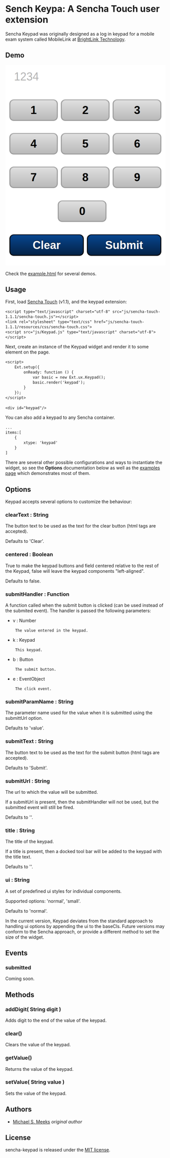 # Sench Keypa: A Sencha Touch user extension

Sencha Keypad was originally designed as a log in keypad for a mobile exam system called MobileLink at [BrightLink Technology](http://thebrightlink.com).


## Demo

![Screenshot](http://github.com/msmeeks/sencha-keypad/raw/master/screenshot.png)

Check the [example.html](http://github.com/msmeeks/sencha-keypad/raw/master/example.html) for several demos.


## Usage

First, load [Sencha Touch](http://www.sencha.com/products/touch) (v1.1), and the keypad extension:

    <script type="text/javascript" charset="utf-8" src="js/sencha-touch-1.1.1/sencha-touch.js"></script>
    <link rel="stylesheet" type="text/css" href="js/sencha-touch-1.1.1/resources/css/sencha-touch.css">
    <script src="js/Keypad.js" type="text/javascript" charset="utf-8"></script>

Next, create an instance of the Keypad widget and render it to some element on the page.
	
    <script>
		Ext.setup({
			onReady: function () {
				var basic = new Ext.ux.Keypad();
				basic.render('keypad');
			}
		});
    </script>

	<div id="keypad"/>

You can also add a keypad to any Sencha container. 

	...
	items:[
		{
			xtype: 'keypad'
		}
	]

There are several other possible configurations and ways to instantiate the widget, so see the **Options** documentation below as well as the [examples page](http://msmeeks.github.com/sencha-keypad/examples.html) which demonstrates most of them.


## Options

Keypad accepts several options to customize the behaviour:

### clearText : String

The button text to be used as the text for the clear button (html tags are accepted).

Defaults to 'Clear'.


### centered : Boolean

True to make the keypad buttons and field centered relative to the rest of the Keypad, false will leave the keypad components "left-aligned".

Defaults to false.


### submitHandler : Function

A function called when the submit button is clicked (can be used instead of the submited event). The handler is passed the following parameters:

*  v : Number
		
		The value entered in the keypad.
*  k : Keypad
		
		This keypad.
*  b : Button
		
		The submit button.
*  e : EventObject
		
		The click event.


### submitParamName : String

The parameter name used for the value when it is submitted using the submittUrl option.

Defaults to 'value'.


### submitText : String

The button text to be used as the text for the submit button (html tags are accepted).

Defaults to 'Submit'.


### submitUrl : String

The url to which the value will be submitted.

If a submitUrl is present, then the submitHandler will not be used, but the submitted event will still be fired.

Defaults to ''.


### title : String

The title of the keypad.

If a title is present, then a docked tool bar will be added to the keypad with the title text.

Defaults to ''.


### ui : String

A set of predefined ui styles for individual components.

Supported options: 'normal', 'small'.

Defaults to 'normal'.

In the current version, Keypad deviates from the standard approach to handling ui options by appending the ui to the baseCls. Future versions may conform to the Sencha approach, or provide a different method to set the size of the widget.

## Events

### submitted

Coming soon.

## Methods

### addDigit( String digit )

Adds digit to the end of the value of the keypad.


### clear()

Clears the value of the keypad.


### getValue()

Returns the value of the keypad.


### setValue( String value )

Sets the value of the keypad.


## Authors

* [Michael S. Meeks](http://github.com/msmeeks) *original author*


## License

sencha-keypad is released under the [MIT license](http://github.com/msmeeks/sencha-keypad/raw/master/LICENSE).

